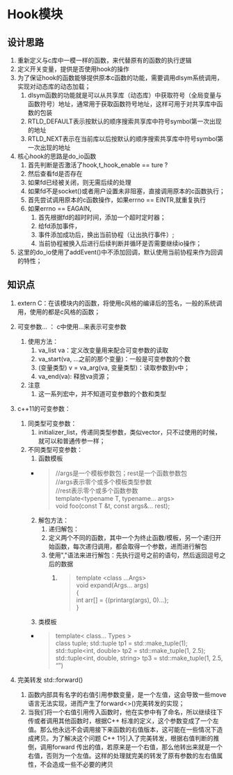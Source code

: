 # Hook模块

## 设计思路
1. 重新定义与c库中一模一样的函数，来代替原有的函数的执行逻辑
2. 定义开关变量，提供是否使用hook的操作
3. 为了保证hook的函数能够提供原本c函数的功能，需要调用dlsym系统调用，实现对动态库的动态加载；
   1. dlsym函数的功能就是可以从共享库（动态库）中获取符号（全局变量与函数符号）地址，通常用于获取函数符号地址，这样可用于对共享库中函数的包装
   2. RTLD_DEFAULT表示按默认的顺序搜索共享库中符号symbol第一次出现的地址
   3. RTLD_NEXT表示在当前库以后按默认的顺序搜索共享库中符号symbol第一次出现的地址
4. 核心hook的思路是do_io函数
   1. 首先判断是否激活了hook,t_hook_enable == ture ?
   2. 然后查看fd是否存在
   3. 如果fd已经被关闭，则无需后续的处理
   4. 如果fd不是socket()或者用户设置未非阻塞，直接调用原本的c函数执行；
   5. 首先尝试调用原本的c函数操作，如果errno == EINTR,就重复执行
   6. 如果errno == EAGAIN,
      1. 首先根据fd的超时时间，添加一个超时定时器；
      2. 给fd添加事件，
      3. 事件添加成功后，换出当前协程（让出执行事件）;
      4. 当前协程被换入后进行后续判断并循环是否需要继续io操作；
5. 这里的do_io使用了addEvent()中不添加回调，默认使用当前协程来作为回调的特性；


## 知识点

1. extern C：在该模块内的函数，将使用c风格的编译后的签名，一般的系统调用，使用的都是c风格的函数；
2. 可变参数... ： c中使用...来表示可变参数
   1. 使用方法：
      1. va_list va：定义改变量用来配合可变参数的读取
      2. va_start(va, ...之前的那个变量)：一般是可变参数的个数
      3. (变量类型) v = va_arg(va, 变量类型)：读取参数到v中；
      4. va_end(va): 释放va资源；
   2. 注意
      1. 这一系列宏中，并不知道可变参数的个数和类型
3. c++11的可变参数：
   1. 同类型可变参数：
      1. initializer_list，传递同类型参数，类似vector，只不过使用的时候，就可以和普通传参一样；
   2. 不同类型可变参数：
      1. 函数模板
      - >//args是一个模板参数包；rest是一个函数参数包  
         //args表示零个或多个模板类型参数  
         //rest表示零个或多个函数参数  
         template<typename T, typename... args>  
         void foo(const T &t, const args&... rest); 
      2. 解包方法：
         1. 递归解包：
           1. 定义两个不同的函数，其中一个为终止函数/模板，另一个递归开始函数，每次递归调用，都会取得一个参数，进而进行解包
           2. 使用","语法来进行解包：先执行逗号之前的语句，然后返回逗号之后的数据
              1. >template <class ...Args>  
                  void expand(Args... args)  
                  {  
                    int arr[] = {(printarg(args), 0)...};  
                  }
      3. 类模板
      - >template< class... Types >  
         class tuple;
         std::tuple<int> tp1 = std::make_tuple(1);
         std::tuple<int, double> tp2 = std::make_tuple(1, 2.5);
         std::tuple<int, double, string> tp3 = std::make_tuple(1, 2.5, “”)  
       
4. 完美转发 std::forward()
   1. 函数内部具有名字的右值引用参数变量，是一个左值，这会导致一些move语言无法实现，进而产生了forward<>()完美转发的实现；
   2. 当我们将一个右值引用传入函数时，他在实参中有了命名，所以继续往下传或者调用其他函数时，根据C++ 标准的定义，这个参数变成了一个左值。那么他永远不会调用接下来函数的右值版本，这可能在一些情况下造成拷贝。为了解决这个问题 C++ 11引入了完美转发，根据右值判断的推倒，调用forward 传出的值，若原来是一个右值，那么他转出来就是一个右值，否则为一个左值。这样的处理就完美的转发了原有参数的左右值属性，不会造成一些不必要的拷贝


     